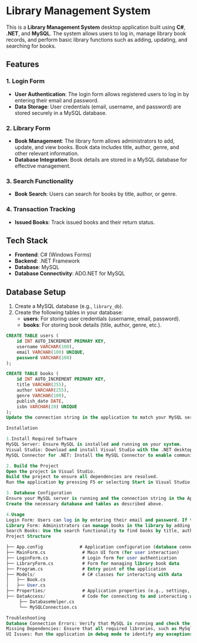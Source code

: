 # Library Management System

This is a **Library Management System** desktop application built using **C#**, **.NET**, and **MySQL**. The system allows users to log in, manage library book records, and perform basic library functions such as adding, updating, and searching for books.

## Features

### 1. **Login Form**
- **User Authentication**: The login form allows registered users to log in by entering their email and password.
- **Data Storage**: User credentials (email, username, and password) are stored securely in a MySQL database.

### 2. **Library Form**
- **Book Management**: The library form allows administrators to add, update, and view books. Book data includes title, author, genre, and other relevant information.
- **Database Integration**: Book details are stored in a MySQL database for effective management.

### 3. **Search Functionality**
- **Book Search**: Users can search for books by title, author, or genre.

### 4. **Transaction Tracking**
- **Issued Books**: Track issued books and their return status.

## Tech Stack

- **Frontend**: C# (Windows Forms)
- **Backend**: .NET Framework
- **Database**: MySQL
- **Database Connectivity**: ADO.NET for MySQL

## Database Setup

1. Create a MySQL database (e.g., `library_db`).
2. Create the following tables in your database:
   - **users**: For storing user credentials (username, email, password).
   - **books**: For storing book details (title, author, genre, etc.).

```sql
CREATE TABLE users (
    id INT AUTO_INCREMENT PRIMARY KEY,
    username VARCHAR(100),
    email VARCHAR(100) UNIQUE,
    password VARCHAR(100)
);

CREATE TABLE books (
    id INT AUTO_INCREMENT PRIMARY KEY,
    title VARCHAR(255),
    author VARCHAR(255),
    genre VARCHAR(100),
    publish_date DATE,
    isbn VARCHAR(20) UNIQUE
);
Update the connection string in the application to match your MySQL server configuration.

Installation

1.Install Required Software
MySQL Server: Ensure MySQL is installed and running on your system.
Visual Studio: Download and install Visual Studio with the .NET desktop development workload.
MySQL Connector for .NET: Install the MySQL Connector to enable communication between the application and the MySQL database.

2. Build the Project
Open the project in Visual Studio.
Build the project to ensure all dependencies are resolved.
Run the application by pressing F5 or selecting Start in Visual Studio.

3. Database Configuration
Ensure your MySQL server is running and the connection string in the App.config file is correct.
Create the necessary database and tables as described above.

4.Usage
Login Form: Users can log in by entering their email and password. If the credentials are valid, users are granted access to the main system.
Library Form: Administrators can manage books in the library by adding, updating, or viewing books.
Search Books: Use the search functionality to find books by title, author, or genre.
Project Structure

├── App.config              # Application configuration (database connection settings)
├── MainForm.cs              # Main UI form (for user interaction)
├── LoginForm.cs             # Login form for user authentication
├── LibraryForm.cs           # Form for managing library book data
├── Program.cs               # Entry point of the application
├── Models/                  # C# classes for interacting with data
│   ├── Book.cs
│   ├── User.cs
├── Properties/              # Application properties (e.g., settings, resources)
├── DataAccess/              # Code for connecting to and interacting with the database
     ├── DatabaseHelper.cs
     └── MySQLConnection.cs

Troubleshooting
Database Connection Errors: Verify that MySQL is running and check the connection string for accuracy.
Missing Dependencies: Ensure that all required libraries, such as MySql.Data, are referenced in your project.
UI Issues: Run the application in debug mode to identify any exceptions or issues in the UI.
